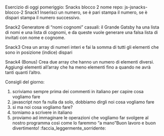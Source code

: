 Esercizio di oggi pomeriggio: Snacks blocco 2
nome repo: js-jsnacks-blocco-2
Snack1
Inserisci un numero, se è pari stampa il numero, se è dispari stampa il numero successivo.

Snack2
Generatore di “nomi cognomi” casuali: il Grande Gatsby ha  una lista di nomi e una lista di cognomi,
 e da queste vuole generare una falsa lista di invitati con nome e cognome.

Snack3
Crea un array di numeri interi e fai la somma di tutti gli elementi  che sono in posizione (indice) dispari

Snack4 (Bonus)
Crea due array che hanno un numero di elementi diversi.
Aggiungi elementi all’array che ha meno elementi fino a quando ne avrà tanti quanti l’altro.

Consigli del giorno:
1. scriviamo sempre prima dei commenti in italiano per capire cosa vogliamo fare
2. javascript non fa nulla da solo, dobbiamo dirgli noi cosa vogliamo fare
3. si ma noi cosa vogliamo fare?
4. torniamo a scrivere in italiano
5. proviamo ad immaginare le operazioni che vogliamo far svolgere al nostro programma così come lo faremmo “a mano”Buon lavoro e buon divertimento! :faccia_leggermente_sorridente: